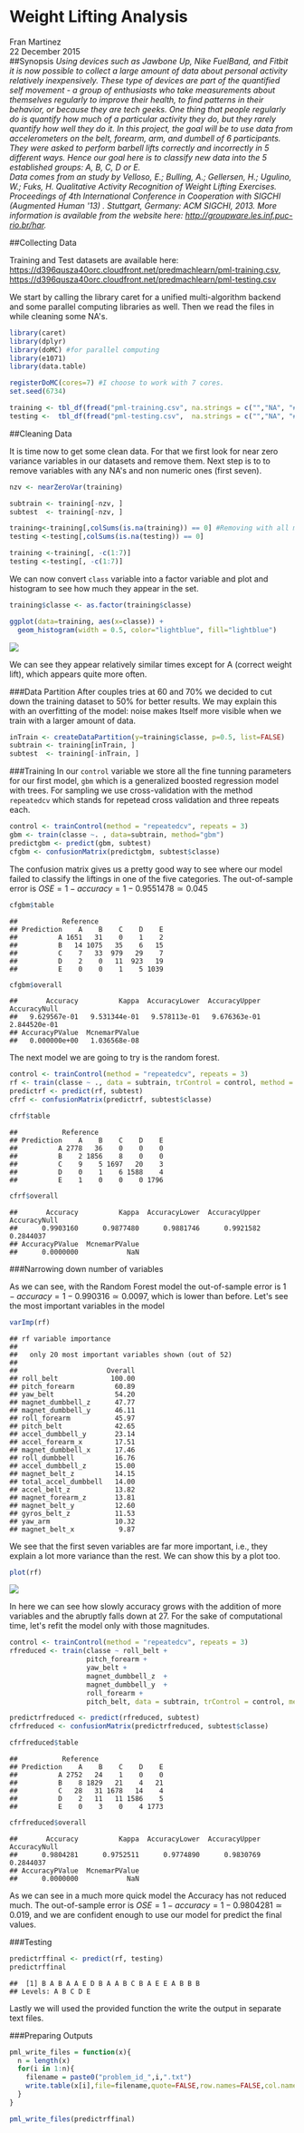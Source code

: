 # Weight Lifting Analysis
Fran Martinez  
22 December 2015  
##Synopsis
*Using devices such as Jawbone Up, Nike FuelBand, and Fitbit it is now possible to collect a large amount of data about personal activity relatively inexpensively. These type of devices are part of the quantified self movement - a group of enthusiasts who take measurements about themselves regularly to improve their health, to find patterns in their behavior, or because they are tech geeks. One thing that people regularly do is quantify how much of a particular activity they do, but they rarely quantify how well they do it. In this project, the goal will be to use data from accelerometers on the belt, forearm, arm, and dumbell of 6 participants. They were asked to perform barbell lifts correctly and incorrectly in 5 different ways. Hence our goal here is to classify new data into the 5 established groups: A, B, C, D or E.   
Data comes from an study by Velloso, E.; Bulling, A.; Gellersen, H.; Ugulino, W.; Fuks, H. Qualitative Activity Recognition of Weight Lifting Exercises. Proceedings of 4th International Conference in Cooperation with SIGCHI (Augmented Human '13) . Stuttgart, Germany: ACM SIGCHI, 2013. More information is available from the website here: http://groupware.les.inf.puc-rio.br/har.*

##Collecting Data

Training and Test datasets are available here: https://d396qusza40orc.cloudfront.net/predmachlearn/pml-training.csv, https://d396qusza40orc.cloudfront.net/predmachlearn/pml-testing.csv

We start by calling the library caret for a unified multi-algorithm backend and some parallel computing libraries as well. Then we read the files in while cleaning some NA's. 




```r
library(caret)
library(dplyr)
library(doMC) #for parallel computing
library(e1071)
library(data.table)

registerDoMC(cores=7) #I choose to work with 7 cores.
set.seed(6734)

training <- tbl_df(fread("pml-training.csv", na.strings = c("","NA", "#DIV/0!")))
testing <-  tbl_df(fread("pml-testing.csv",  na.strings = c("","NA", "#DIV/0!")))
```

##Cleaning Data

It is time now to get some clean data. For that we first look for near zero variance variables in our datasets and remove them. Next step is to to remove variables with any NA's and non numeric ones (first seven).


```r
nzv <- nearZeroVar(training)

subtrain <- training[-nzv, ]
subtest  <- training[-nzv, ]

training<-training[,colSums(is.na(training)) == 0] #Removing with all missing values
testing <-testing[,colSums(is.na(testing)) == 0]

training <-training[, -c(1:7)]
testing <-testing[, -c(1:7)]
```
We can now convert `class` variable into a factor variable and plot and histogram to see how much they appear in the set. 


```r
training$classe <- as.factor(training$classe)

ggplot(data=training, aes(x=classe)) + 
  geom_histogram(width = 0.5, color="lightblue", fill="lightblue") 
```

![](WeightLifting_files/figure-html/unnamed-chunk-4-1.png) 

We can see they appear relatively similar times except for A (correct weight lift), which appears quite more often. 

###Data Partition
After couples tries at 60 and 70% we decided to cut down the training dataset to 50% for better results. We may explain this with an overfitting of the model: noise makes Itself more visible when we train with a larger amount of data.


```r
inTrain <- createDataPartition(y=training$classe, p=0.5, list=FALSE)
subtrain <- training[inTrain, ]
subtest  <- training[-inTrain, ]
```

###Training
In our `control` variable we store all the fine tunning parameters for our first model, `gbm` which is a generalized boosted regression model with trees. For sampling we use cross-validation with the method `repeatedcv` which stands for repetead cross validation and three repeats each. 


```r
control <- trainControl(method = "repeatedcv", repeats = 3)
gbm <- train(classe ~. , data=subtrain, method="gbm")
predictgbm <- predict(gbm, subtest)
cfgbm <- confusionMatrix(predictgbm, subtest$classe)
```

The confusion matrix gives us a pretty good way to see where our model failed to classify the liftings in one of the five categories. The out-of-sample error is $OSE = 1-accuracy = 1 - 0.9551478 \simeq 0.045$  


```r
cfgbm$table
```

```
##           Reference
## Prediction    A    B    C    D    E
##          A 1651   31    0    1    2
##          B   14 1075   35    6   15
##          C    7   33  979   29    7
##          D    2    0   11  923   19
##          E    0    0    1    5 1039
```

```r
cfgbm$overall
```

```
##       Accuracy          Kappa  AccuracyLower  AccuracyUpper   AccuracyNull 
##   9.629567e-01   9.531344e-01   9.578113e-01   9.676363e-01   2.844520e-01 
## AccuracyPValue  McnemarPValue 
##   0.000000e+00   1.036568e-08
```

The next model we are going to try is the random forest. 


```r
control <- trainControl(method = "repeatedcv", repeats = 3)
rf <- train(classe ~ ., data = subtrain, trControl = control, method = "rf")
predictrf <- predict(rf, subtest)
cfrf <- confusionMatrix(predictrf, subtest$classe)
```


```r
cfrf$table
```

```
##           Reference
## Prediction    A    B    C    D    E
##          A 2778   36    0    0    0
##          B    2 1856    8    0    0
##          C    9    5 1697   20    3
##          D    0    1    6 1588    4
##          E    1    0    0    0 1796
```

```r
cfrf$overall
```

```
##       Accuracy          Kappa  AccuracyLower  AccuracyUpper   AccuracyNull 
##      0.9903160      0.9877480      0.9881746      0.9921582      0.2844037 
## AccuracyPValue  McnemarPValue 
##      0.0000000            NaN
```

###Narrowing down number of variables

As we can see, with the Random Forest model the out-of-sample error is $1-accuracy = 1 - 0.990316 \simeq 0.0097$, which is lower than before. Let's see the most important variables in the model 

```r
varImp(rf)
```

```
## rf variable importance
## 
##   only 20 most important variables shown (out of 52)
## 
##                      Overall
## roll_belt             100.00
## pitch_forearm          60.89
## yaw_belt               54.20
## magnet_dumbbell_z      47.77
## magnet_dumbbell_y      46.11
## roll_forearm           45.97
## pitch_belt             42.65
## accel_dumbbell_y       23.14
## accel_forearm_x        17.51
## magnet_dumbbell_x      17.46
## roll_dumbbell          16.76
## accel_dumbbell_z       15.00
## magnet_belt_z          14.15
## total_accel_dumbbell   14.00
## accel_belt_z           13.82
## magnet_forearm_z       13.81
## magnet_belt_y          12.60
## gyros_belt_z           11.53
## yaw_arm                10.32
## magnet_belt_x           9.87
```

We see that the first seven variables are far more important, i.e., they explain a lot more variance than the rest. We can show this by a plot too.


```r
plot(rf)
```

![](WeightLifting_files/figure-html/unnamed-chunk-11-1.png) 

In here we can see how slowly accuracy grows with the addition of more variables and the abruptly falls down at 27. For the sake of computational time, let's refit the model only with those magnitudes.


```r
control <- trainControl(method = "repeatedcv", repeats = 3)
rfreduced <- train(classe ~ roll_belt +
                   pitch_forearm +
                   yaw_belt +
                   magnet_dumbbell_z  +
                   magnet_dumbbell_y  +
                   roll_forearm +
                   pitch_belt, data = subtrain, trControl = control, method = "rf")

predictrfreduced <- predict(rfreduced, subtest)
cfrfreduced <- confusionMatrix(predictrfreduced, subtest$classe)
```


```r
cfrfreduced$table
```

```
##           Reference
## Prediction    A    B    C    D    E
##          A 2752   24    1    0    0
##          B    8 1829   21    4   21
##          C   28   31 1678   14    4
##          D    2   11   11 1586    5
##          E    0    3    0    4 1773
```

```r
cfrfreduced$overall
```

```
##       Accuracy          Kappa  AccuracyLower  AccuracyUpper   AccuracyNull 
##      0.9804281      0.9752511      0.9774890      0.9830769      0.2844037 
## AccuracyPValue  McnemarPValue 
##      0.0000000            NaN
```

As we can see in a much more quick model the Accuracy has not reduced much. The out-of-sample error is $OSE = 1-accuracy = 1 -  0.9804281 \simeq 0.019$, and we are confident enough to use our model for predict the final values.

###Testing


```r
predictrffinal <- predict(rf, testing)
predictrffinal
```

```
##  [1] B A B A A E D B A A B C B A E E A B B B
## Levels: A B C D E
```

Lastly we will used the provided function the write the output in separate text files. 

###Preparing Outputs


```r
pml_write_files = function(x){
  n = length(x)
  for(i in 1:n){
    filename = paste0("problem_id_",i,".txt")
    write.table(x[i],file=filename,quote=FALSE,row.names=FALSE,col.names=FALSE)
  }
}

pml_write_files(predictrffinal)
```



